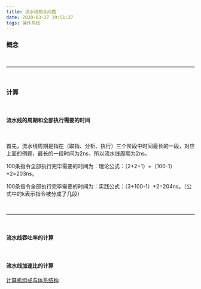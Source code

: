 ```yaml
---
title: 流水线相关问题
date: 2020-03-27 19:51:27
tags: 操作系统
---
```


### 概念

<br>



---


<br>


### 计算

<br>


#### 流水线的周期和全部执行需要的时间

<br>

首先，流水线周期是指在（取指、分析、执行）三个阶段中时间最长的一段，对应上面的例题，最长的一段时间为2ns，所以流水线周期为2ns。

100条指令全部执行完毕需要的时间为：理论公式：（2+2+1）+（100-1）*2=203ns。

100条指令全部执行完毕需要的时间为：实践公式：（3+100-1）*2=204ns。（公式中的k表示指令被分成了几段）



<br>


---


<br>


#### 流水线吞吐率的计算

<br>


#### 流水线加速比的计算 


[计算机组成与体系结构](https://blog.csdn.net/weixin_43823808/article/details/108002550)